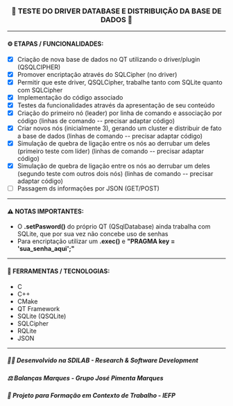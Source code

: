 <h3 align="center"> 
  🚧 TESTE DO DRIVER DATABASE E DISTRIBUIÇÃO DA BASE DE DADOS 🚧
</h3>

---
#### ⚙️ ETAPAS / FUNCIONALIDADES:

- [x] Criação de nova base de dados no QT utilizando o driver/plugin (QSQLCIPHER)
- [x] Promover encriptação através do SQLCipher (no driver)
- [x] Permitir que este driver, QSQLCipher, trabalhe tanto com SQLite quanto com SQLCipher
- [x] Implementação do código associado
- [x] Testes da funcionalidades através da apresentação de seu conteúdo
- [x] Criação do primeiro nó (leader) por linha de comando e associação por código (linhas de comando -- precisar adaptar código)
- [x] Criar novos nós (inicialmente 3), gerando um cluster e distribuir de fato a base de dados (linhas de comando -- precisar adaptar código)
- [x] Simulação de quebra de ligação entre os nós ao derrubar um deles (primeiro teste com líder) (linhas de comando -- precisar adaptar código)
- [x] Simulação de quebra de ligação entre os nós ao derrubar um deles (segundo teste com outros dois nós) (linhas de comando -- precisar adaptar código)
- [ ] Passagem ds informações por JSON (GET/POST)

---
#### ⚠️ NOTAS IMPORTANTES:

- O **.setPasword()** do próprio QT (QSqlDatabase) ainda trabalha com SQLite, que por sua vez não concebe uso de senhas
- Para encriptação utilizar um **.exec()** e **"PRAGMA key = 'sua_senha_aqui';"**

---
#### 🔧 FERRAMENTAS / TECNOLOGIAS:

- C
- C++
- CMake
- QT Framework
- SQLite (QSQLite)
- SQLCipher
- RQLite
- JSON

---
##### 👨‍💻 Desenvolvido na SDILAB - Research & Software Development 
##### ⚖️ Balanças Marques - Grupo José Pimenta Marques
##### 📖 Projeto para Formação em Contexto de Trabalho - IEFP
